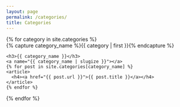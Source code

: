 ```yaml
---
layout: page
permalink: /categories/
title: Categories
---
```


<div>
{% for category in site.categories %}
  <div>
    {% capture category_name %}{{ category | first }}{% endcapture %}
    <div id="#{{ category_name | slugize }}"></div>

    <h3>{{ category_name }}</h3>
    <a name="{{ category_name | slugize }}"></a>
    {% for post in site.categories[category_name] %}
    <article>
      <h4><a href="{{ post.url }}">{{ post.title }}</a></h4>
    </article>
    {% endfor %}
  </div>
{% endfor %}
</div>